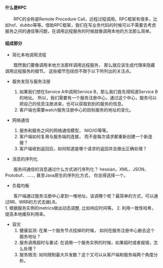 #### 什么是RPC
<div style="text-indent:2em">RPC的全称是Remote Procedure Call，远程过程调用。RPC框架有很多，比如hsf、dubbo等等。借助RPC框架，我们在写业务代码的时候可以不需要去考虑服务之间的通信等问题，在调用远程服务的时候就像调用本地的方法那么简单。</div>

#### 组成部分
* 简化本地调用流程
<div style="text-indent:2em">既然我们要像调用本地方法那样调用远程服务， 那么就应该生成代理来隐藏调用远程服务的细节。 这些细节包括但不限于以下所列出的关注点。</div>

* 服务发现与服务注册
    1. 如果我们想在Service A中调用Service B，那么我们首先得知道Service B的地址。 所以，我们需要有一个服务注册中心，通过这个中心，服务可以把自己的信息注册进来，也可以获取到别的服务的信息。
    2. 客户端也需要watch服务注册中心的目标服务的地址的变化。

* 网络通信
    1. 服务和服务之间的网络通信模型， NIO/IO等等。
    2. 客户端如何复用与服务端的连接， 而不是每次请求都重新创建一个新连接？
    3. 客户端收到返回后，如何知道是哪个请求的返回并且做出正确处理？

* 消息的序列化
<div style="text-indent:2em">服务间通信的消息通过什么方式进行序列化？ hessian，XML、JSON、Protobuf、……, 甚至Java原生的序列化方式， 你总得选择一个。</div>

* 负载均衡
<div style="text-indent:2em">客户端通过服务注册中心拿到一堆地址，该调哪个呢？最简单的方式，可以通过RR、WRR的方式去做LB。</div>
    1. 根据服务实例的metrics做出动态调整, 比如响应时间等。
    2. 利用一致性哈希， 提高本地缓存利用率。

* 容灾
    1. 健康监测: 在某一个服务节点挂掉的时候， 如何在服务注册中心删去这个服务地址？
    2. 服务调用超时与重试: 在调用一个服务实例的时候，如果超时或者报错，怎么处理？
    3. 服务限流: 如何限制最大并发数？这个又可以从客户端和服务端两个角度分析。
